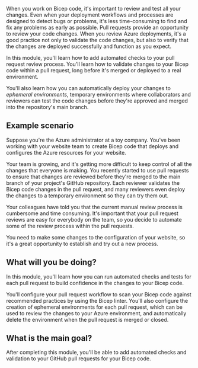 When you work on Bicep code, it's important to review and test all your changes. Even when your deployment workflows and processes are designed to detect bugs or problems, it's less time-consuming to find and fix any problems as early as possible. Pull requests provide an opportunity to review your code changes. When you review Azure deployments, it's a good practice not only to validate the code changes, but also to verify that the changes are deployed successfully and function as you expect.

In this module, you'll learn how to add automated checks to your pull request review process. You'll learn how to validate changes to your Bicep code within a pull request, long before it's merged or deployed to a real environment.

You'll also learn how you can automatically deploy your changes to _ephemeral environments_, temporary environments where collaborators and reviewers can test the code changes before they're approved and merged into the repository's main branch.

## Example scenario

Suppose you're the Azure administrator at a toy company. You've been working with your website team to create Bicep code that deploys and configures the Azure resources for your website.

Your team is growing, and it's getting more difficult to keep control of all the changes that everyone is making. You recently started to use pull requests to ensure that changes are reviewed before they're merged to the main branch of your project's GitHub repository. Each reviewer validates the Bicep code changes in the pull request, and many reviewers even deploy the changes to a temporary environment so they can try them out.

Your colleagues have told you that the current manual review process is cumbersome and time consuming. It's important that your pull request reviews are easy for everybody on the team, so you decide to automate some of the review process within the pull requests.

You need to make some changes to the configuration of your website, so it's a great opportunity to establish and try out a new process.

## What will you be doing?

In this module, you'll learn how you can run automated checks and tests for each pull request to build confidence in the changes to your Bicep code.

You'll configure your pull request workflow to scan your Bicep code against recommended practices by using the Bicep linter. You'll also configure the creation of ephemeral environments for each pull request, which can be used to review the changes to your Azure environment, and automatically delete the environment when the pull request is merged or closed.

## What is the main goal?

After completing this module, you'll be able to add automated checks and validation to your GitHub pull requests for your Bicep code.
